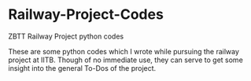 # Railway-Project-Codes
ZBTT Railway Project python codes 

   These are some python codes which I wrote while pursuing the railway project at IITB. Though of no immediate use, they can serve to get some insight into the general To-Dos of the project.
